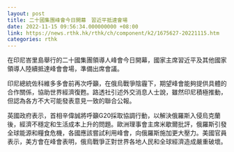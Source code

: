 ```yaml
---
layout: post
title: 二十國集團峰會今日開幕　習近平抵達會場
date: 2022-11-15 09:56:34.000000000 +08:00
link: https://news.rthk.hk/rthk/ch/component/k2/1675627-20221115.htm
categories: rthk
---
```


在印尼峇里島舉行的二十國集團領導人峰會今日開幕，國家主席習近平及其他國家領導人陸續抵達峰會會場，準備出席會議。

印尼總統佐科維多多會前再次呼籲，在俄烏戰爭陰霾下，期望峰會能夠提供具體的合作關係，協助世界經濟復甦。路透社引述外交消息人士說，雖然印尼積極推動，但認為各方不大可能發表意見一致的聯合公報。

英國政府表示，首相辛偉誠將呼籲G20採取協調行動，以解決俄羅斯入侵烏克蘭後，經濟不穩定和生活成本上升的問題。歐洲理事會主席米歇爾批評，俄羅斯引發全球能源和糧食危機，各國應該嘗試利用峰會，向俄羅斯施加更大壓力。美國官員表示，美方會在峰會表明，俄烏戰爭正對世界各地人民和全球經濟造成嚴重破壞。
